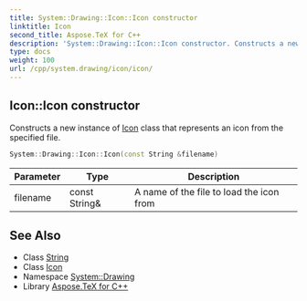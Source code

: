 ```yaml
---
title: System::Drawing::Icon::Icon constructor
linktitle: Icon
second_title: Aspose.TeX for C++
description: 'System::Drawing::Icon::Icon constructor. Constructs a new instance of Icon class that represents an icon from the specified file in C++.'
type: docs
weight: 100
url: /cpp/system.drawing/icon/icon/
---
```

## Icon::Icon constructor


Constructs a new instance of [Icon](../) class that represents an icon from the specified file.

```cpp
System::Drawing::Icon::Icon(const String &filename)
```


| Parameter | Type | Description |
| --- | --- | --- |
| filename | const String\& | A name of the file to load the icon from |

## See Also

* Class [String](../../../system/string/)
* Class [Icon](../)
* Namespace [System::Drawing](../../)
* Library [Aspose.TeX for C++](../../../)
